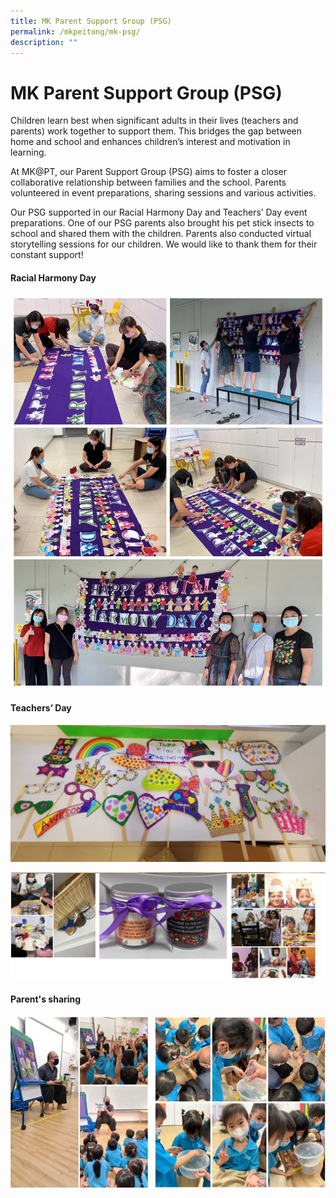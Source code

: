 ```yaml
---
title: MK Parent Support Group (PSG)
permalink: /mkpeitong/mk-psg/
description: ""
---
```

# MK Parent Support Group (PSG)

Children learn best when significant adults in their lives (teachers and parents) work together to support them. This bridges the gap between home and school and enhances children’s interest and motivation in learning.   

  

At MK@PT, our Parent Support Group (PSG) aims to foster a closer collaborative relationship between families and the school. Parents volunteered in event preparations, sharing sessions and various activities. 

  

Our PSG supported in our Racial Harmony Day and Teachers’ Day event preparations. One of our PSG parents also brought his pet stick insects to school and shared them with the children. Parents also conducted virtual storytelling sessions for our children. We would like to thank them for their constant support!

  

  

#### Racial Harmony Day
![](/images/MK@Pei%20Tong/T3%20Racial%20Harmony%20Day.jpeg)

#### Teachers’ Day
![](/images/MK@Pei%20Tong/T3%20Teachers'%20Day%202.jpg)

![](/images/MK@Pei%20Tong/T3%20Teachers'%20Day%203.jpg)

#### Parent's sharing

![](/images/MK@Pei%20Tong/Parents'%20Sharing.jpg)